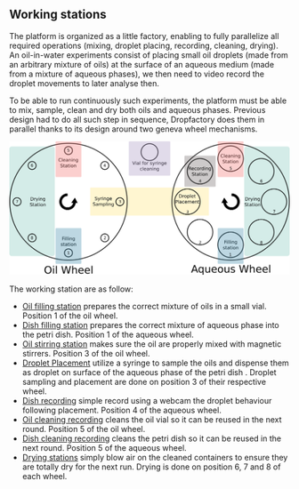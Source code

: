 ## Working stations

The platform is organized as a little factory, enabling to fully parallelize all required operations (mixing, droplet placing, recording, cleaning, drying). An oil-in-water experiments consist of placing small oil droplets (made from an arbitrary mixture of oils) at the surface of an aqueous medium (made from a mixture of aqueous phases), we then need to video record the droplet movements to later analyse then.

To be able to run continuously such experiments, the platform must be able to mix, sample, clean and dry both oils and aqueous phases. Previous design had to do all such step in sequence, Dropfactory does them in parallel thanks to its design around two geneva wheel mechanisms.

![Diagram](../../media/diagram/dropfactory.png)

The working station are as follow:

- [Oil filling station](oil_filling.md) prepares the correct mixture of oils in a small vial. Position 1 of the oil wheel.
- [Dish filling station](dish_filling.md) prepares the correct mixture of aqueous phase into the petri dish.  Position 1 of the aqueous wheel.
- [Oil stirring station](oil_stirring.md) makes sure the oil are properly mixed with magnetic stirrers. Position 3 of the oil wheel.
- [Droplet Placement](syringe.md) utilize a syringe to sample the oils and dispense them as droplet on surface of the aqueous phase of the petri dish . Droplet sampling and placement are done on position 3 of their respective wheel.
- [Dish recording](dish_recording.md) simple record using a webcam the droplet behaviour following placement. Position 4 of the aqueous wheel.
- [Oil cleaning recording](oil_cleaning.md) cleans the oil vial so it can be reused in the next round. Position 5 of the oil wheel.
- [Dish cleaning recording](dish_cleaning.md) cleans the petri dish so it can be reused in the next round. Position 5 of the aqueous wheel.
- [Drying stations](drying.md) simply blow air on the cleaned containers to ensure they are totally dry for the next run. Drying is done on position 6, 7 and 8 of each wheel.
